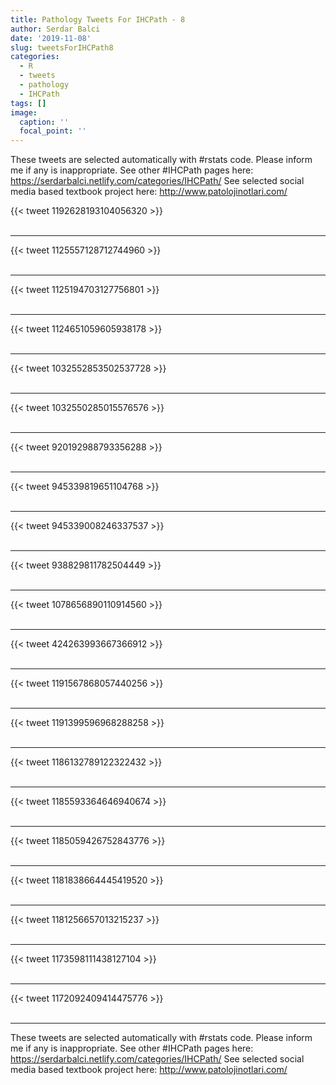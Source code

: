 ```yaml
---
title: Pathology Tweets For IHCPath - 8
author: Serdar Balci
date: '2019-11-08'
slug: tweetsForIHCPath8
categories:
  - R
  - tweets
  - pathology
  - IHCPath
tags: []
image:
  caption: ''
  focal_point: ''
---
```



These tweets are selected automatically with #rstats code. Please inform me if any is inappropriate.
See other #IHCPath pages here: https://serdarbalci.netlify.com/categories/IHCPath/ 
See selected social media based textbook project here: http://www.patolojinotlari.com/

{{< tweet 1192628193104056320 >}}
<br>
<br>
<hr>
{{< tweet 1125557128712744960 >}}
<br>
<br>
<hr>
{{< tweet 1125194703127756801 >}}
<br>
<br>
<hr>
{{< tweet 1124651059605938178 >}}
<br>
<br>
<hr>
{{< tweet 1032552853502537728 >}}
<br>
<br>
<hr>
{{< tweet 1032550285015576576 >}}
<br>
<br>
<hr>
{{< tweet 920192988793356288 >}}
<br>
<br>
<hr>
{{< tweet 945339819651104768 >}}
<br>
<br>
<hr>
{{< tweet 945339008246337537 >}}
<br>
<br>
<hr>
{{< tweet 938829811782504449 >}}
<br>
<br>
<hr>
{{< tweet 1078656890110914560 >}}
<br>
<br>
<hr>
{{< tweet 424263993667366912 >}}
<br>
<br>
<hr>
{{< tweet 1191567868057440256 >}}
<br>
<br>
<hr>
{{< tweet 1191399596968288258 >}}
<br>
<br>
<hr>
{{< tweet 1186132789122322432 >}}
<br>
<br>
<hr>
{{< tweet 1185593364646940674 >}}
<br>
<br>
<hr>
{{< tweet 1185059426752843776 >}}
<br>
<br>
<hr>
{{< tweet 1181838664445419520 >}}
<br>
<br>
<hr>
{{< tweet 1181256657013215237 >}}
<br>
<br>
<hr>
{{< tweet 1173598111438127104 >}}
<br>
<br>
<hr>
{{< tweet 1172092409414475776 >}}
<br>
<br>
<hr>


These tweets are selected automatically with #rstats code. Please inform me if any is inappropriate.
See other #IHCPath pages here: https://serdarbalci.netlify.com/categories/IHCPath/ 
See selected social media based textbook project here: http://www.patolojinotlari.com/
